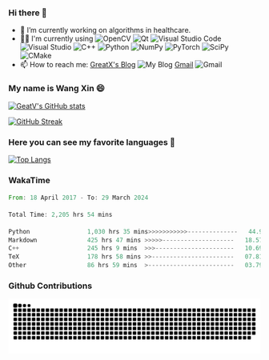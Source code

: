 ### Hi there 👋

- 🔭 I’m currently working on algorithms in healthcare.
- 👨‍💻 I'm currently using ![OpenCV](https://img.shields.io/badge/opencv-%23white.svg?style=flat-square&logo=opencv&logoColor=white)
![Qt](https://img.shields.io/badge/Qt-%23217346.svg?style=flat-square&logo=Qt&logoColor=white)
![Visual Studio Code](https://img.shields.io/badge/Visual%20Studio%20Code-0078d7.svg?style=flat-square&logo=visual-studio-code&logoColor=white)
![Visual Studio](https://img.shields.io/badge/Visual%20Studio-5C2D91.svg?style=flat-square&logo=visual-studio&logoColor=white)
![C++](https://img.shields.io/badge/c++-%2300599C.svg?style=flat-square&logo=c%2B%2B&logoColor=white)
![Python](https://img.shields.io/badge/python-3670A0?style=flat-square&logo=python&logoColor=ffdd54)
![NumPy](https://img.shields.io/badge/numpy-%23013243.svg?style=flat-square&logo=numpy&logoColor=white)
![PyTorch](https://img.shields.io/badge/PyTorch-%23EE4C2C.svg?style=flat-square&logo=PyTorch&logoColor=white)
![SciPy](https://img.shields.io/badge/SciPy-%230C55A5.svg?style=flat-square&logo=scipy&logoColor=%white)
![CMake](https://img.shields.io/badge/CMake-%23008FBA.svg?style=flat-square&logo=cmake&logoColor=white)
- 📫 How to reach me: [GreatX's Blog](https://vlight.me) ![My Blog](https://img.shields.io/website-up-down-green-red/https/vlight.me.svg)
[Gmail](mailto:xinwang614@gmail.com) ![Gmail](https://img.shields.io/badge/Gmail-D14836?style=flat-square&logo=gmail&logoColor=white)

### My name is Wang Xin 😄

[![GeatV's GitHub stats](https://github-readme-stats-greatv.vercel.app/api?username=GreatV&show_icons=true&theme=cobalt)](https://github.com/GreatV)

[![GitHub Streak](https://github-readme-streak-stats.herokuapp.com/?user=GreatV&theme=gotham)](https://git.io/streak-stats)

### Here you can see my favorite languages 🤔

[![Top Langs](https://github-readme-stats-greatv.vercel.app/api/top-langs/?username=GreatV&layout=compact&theme=gotham)](https://github.com/GreatV)

### WakaTime

<!--START_SECTION:waka-->

```rust
From: 18 April 2017 - To: 29 March 2024

Total Time: 2,205 hrs 54 mins

Python                1,030 hrs 35 mins>>>>>>>>>>>--------------   44.95 %
Markdown              425 hrs 47 mins >>>>>--------------------   18.57 %
C++                   245 hrs 9 mins  >>>----------------------   10.69 %
TeX                   178 hrs 58 mins >>-----------------------   07.81 %
Other                 86 hrs 59 mins  >------------------------   03.79 %
```

<!--END_SECTION:waka-->

### Github Contributions

![](https://raw.githubusercontent.com/GreatV/GreatV/output/github-contribution-grid-snake.svg)
